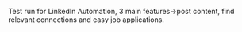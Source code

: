 
Test run for LinkedIn Automation,
3 main features->post content, find relevant connections
and easy job applications.
